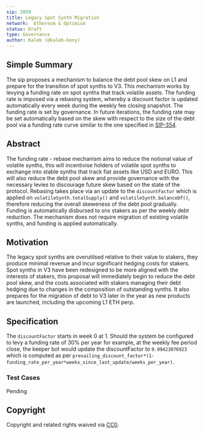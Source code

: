 ```yaml
---
sip: 2059
title: Legacy Spot Synth Migration
network:  Ethereum & Optimism
status: Draft
type: Governance
author: Kaleb (@kaleb-keny)
---
```


## Simple Summary

The sip proposes a mechanism to balance the debt pool skew on L1 and prepare for the transition of spot synths to V3. This mechanism works by levying a funding rate on spot synths that track volatile assets. The funding rate is imposed via a rebasing system, whereby a discount factor is updated automatically every week during the weekly fee closing snapshot. The funding rate is set by governance. In future iterations, the funding rate may be set automatically based on the skew with respect to the size of the debt pool via a funding rate curve similar to the one specified in [SIP-354](https://sips.synthetix.io/sips/sip-354/). 

## Abstract

<!--A short (~200 word) description of the proposed change, the abstract should clearly describe the proposed change. This is what *will* be done if the SIP is implemented, not *why* it should be done or *how* it will be done. If the SIP proposes deploying a new contract, write, "we propose to deploy a new contract that will do x".-->

The funding rate - rebase mechanism aims to reduce the notional value of volatile synths, this will incentivise holders of volatile spot synths to exchange into stable synths that track fiat assets like USD and EURO. This will also reduce the debt pool skew and provide governance with the necessary levies to discourage future skew based on the state of the protocol. Rebasing takes place via an update to the `discountFactor` which is applied on `volatileSynth.totalSupply()` and `volatileSynth.balanceOf()`, therefore reducing the overall skeweness of the debt pool gradually. Funding is automatically disbursed to snx stakers as per the weekly debt reduction. The mechanism does not require migration of existing volatile synths, and funding is applied automatically.

## Motivation

The legacy spot synths are overutilsed relative to their value to stakers, they produce minimal revenue and incur significant hedging costs for stakers. Spot synths in V3 have been redesigned to be more aligned with the interests of stakers, this proposal will immediately begin to reduce the debt pool skew, and the costs associated with stakers managing their debt hedging due to changes in the composition of outstanding synths. It also prepares for the migration of debt to V3 later in the year as new products are launched, including the upcoming L1 ETH perp.

## Specification

The `discountFactor` starts in week 0 at 1. Should the system be configured to levy a funding rate of 30% per year for example, at the weekly fee period close, the keeper bot would update the discountFactor to `0.99423076923` which is computed as per `prevailing_discount_factor*(1-funding_rate_per_year*weeks_since_last_update/weeks_per_year)`.

### Test Cases

Pending


## Copyright

Copyright and related rights waived via [CC0](https://creativecommons.org/publicdomain/zero/1.0/).
